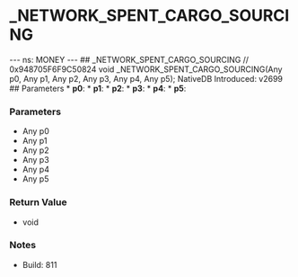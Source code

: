 # _NETWORK_SPENT_CARGO_SOURCING

--- ns: MONEY ---  ## _NETWORK_SPENT_CARGO_SOURCING  // 0x948705F6F9C50824 void _NETWORK_SPENT_CARGO_SOURCING(Any p0, Any p1, Any p2, Any p3, Any p4, Any p5);  NativeDB Introduced: v2699  ## Parameters * **p0**: * **p1**: * **p2**: * **p3**: * **p4**: * **p5**:

### Parameters
* Any p0
* Any p1
* Any p2
* Any p3
* Any p4
* Any p5

### Return Value
* void

### Notes
* Build: 811

